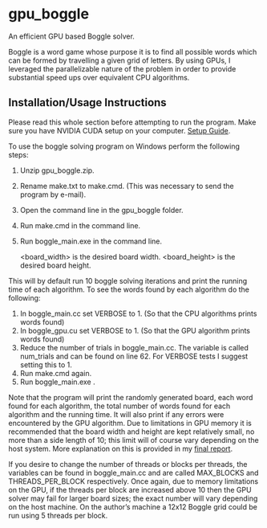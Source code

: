 # gpu_boggle

An efficient GPU based Boggle solver. 

Boggle is a word game whose purpose it is to find all possible words which can be formed by travelling a given grid of letters. By using GPUs, I leveraged the parallelizable nature of the problem in order to provide substantial speed ups over equivalent CPU algorithms.

## Installation/Usage Instructions

Please read this whole section before attempting to run the program.
Make sure you have NVIDIA CUDA setup on your computer. [Setup Guide](http://docs.nvidia.com/cuda/cuda-getting-started-guide-for-microsoft-windows/#axzz4JnkbbzUr).

To use the boggle solving program on Windows perform the following steps:

1.	Unzip gpu_boggle.zip.
2.	Rename make.txt to make.cmd. (This was necessary to send the program by e-mail).
3.	Open the command line in the gpu_boggle folder.
4.	Run make.cmd in the command line.
5.	Run boggle_main.exe <board width> <board height> in the command line.

    <board_width> is the desired board width.
    <board_height> is the desired board height.

This will by default run 10 boggle solving iterations and print the running time of each algorithm. To see the words found by each algorithm do the following:

1.	In boggle_main.cc set VERBOSE to 1. (So that the CPU algorithms prints words found)
2.	In boggle_gpu.cu set VERBOSE to 1. (So that the GPU algorithm prints words found)
3.	Reduce the number of trials in boggle_main.cc. The variable is called num_trials and can be found on line 62. For VERBOSE tests I suggest setting this to 1.
4.	Run make.cmd again.
5.	Run boggle_main.exe <board width> <board height>.

Note that the program will print the randomly generated board, each word found for each algorithm, the total number of words found for each algorithm and the running time. It will also print if any errors were encountered by the GPU algorithm. Due to limitations in GPU memory it is recommended that the board width and height are kept relatively small, no more than a side length of 10; this limit will of course vary depending on the host system. More explanation on this is provided in my [final report](final_report.pdf).

If you desire to change the number of threads or blocks per threads, the variables can be found in boggle_main.cc and are called MAX_BLOCKS and THREADS_PER_BLOCK respectively. Once again, due to memory limitations on the GPU, if the threads per block are increased above 10 then the GPU solver may fail for larger board sizes; the exact number will vary depending on the host machine. On the author’s machine a 12x12 Boggle grid could be run using 5 threads per block.
